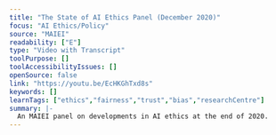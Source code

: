 ```yaml
---
title: "The State of AI Ethics Panel (December 2020)"
focus: "AI Ethics/Policy"
source: "MAIEI"
readability: ["E"]
type: "Video with Transcript"
toolPurpose: []
toolAccessibilityIssues: []
openSource: false
link: "https://youtu.be/EcHKGhTxd8s"
keywords: []
learnTags: ["ethics","fairness","trust","bias","researchCentre"]
summary: |-
  An MAIEI panel on developments in AI ethics at the end of 2020.
---
```


